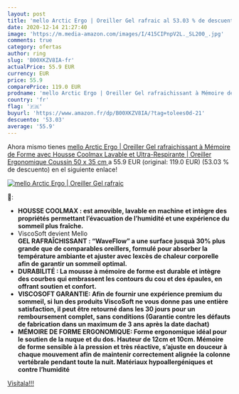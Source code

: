 ```yaml
---
layout: post
title: 'mello Arctic Ergo | Oreiller Gel rafraic al 53.03 % de descuento'
date: 2020-12-14 21:27:40
image: 'https://m.media-amazon.com/images/I/415CIPnpV2L._SL200_.jpg'
comments: true
category: ofertas
author: ring
slug: 'B00XKZV8IA-fr'
actualPrice: 55.9 EUR
currency: EUR
price: 55.9
comparePrice: 119.0 EUR
prodname: 'mello Arctic Ergo | Oreiller Gel rafraichissant à Mémoire de Forme avec Housse Coolmax Lavable et Ultra-Respirante | Oreiller Ergonomique  Coussin 50 x 35 cm '
country: 'fr'
flag: '🇫🇷'
buyurl: 'https://www.amazon.fr/dp/B00XKZV8IA/?tag=tolees0d-21'
descuento: '53.03'
average: '55.9'
---
```


Ahora mismo tienes [mello Arctic Ergo | Oreiller Gel rafraichissant à Mémoire de Forme avec Housse Coolmax Lavable et Ultra-Respirante | Oreiller Ergonomique  Coussin 50 x 35 cm ](https://www.amazon.fr/dp/B00XKZV8IA/?tag=tolees0d-21) a 55.9 EUR (original: 119.0 EUR) (53.03 %  de descuento) en el siguiente enlace!

[![mello Arctic Ergo | Oreiller Gel rafraic](https://m.media-amazon.com/images/I/415CIPnpV2L._SL200_.jpg)](https://www.amazon.fr/dp/B00XKZV8IA/?tag=tolees0d-21)

🔎:

- <b>HOUSSE COOLMAX : est amovible, lavable en machine et intègre des propriétés permettant l’évacuation de l’humidité et une expérience du sommeil plus fraîche.</b>
- ViscoSoft devient Mello<br> <b>GEL RAFRAÎCHISSANT : “WaveFlow” a une surface jusquà 30% plus grande que de comparables oreillers, formulé pour absorber la température ambiante et ajuster avec lexcès de chaleur corporelle afin de garantir un sommeil optimal. </b>
- <b>DURABILITÉ : La mousse à mémoire de forme est durable et intègre des courbes qui embrassent les contours du cou et des épaules, en offrant soutien et confort. </b>
- <b>VISCOSOFT GARANTIE: Afin de fournir une expérience premium du sommeil, si lun des produits ViscoSoft ne vous donne pas une entière satisfaction, il peut être retourné dans les 30 jours pour un remboursement complet, sans conditions (Garantie contre les défauts de fabrication dans un maximum de 3 ans après la date dachat) </b>
- <b>MÉMOIRE DE FORME ERGONOMIQUE: Forme ergonomique idéal pour le soutien de la nuque et du dos. Hauteur de 12cm et 10cm. Mémoire de forme sensible à la pression et très réactive, s’ajuste en douceur à chaque mouvement afin de maintenir correctement alignée la colonne vertébrale pendant toute la nuit. Matériaux hypoallergéniques et contre l’humidité</b>

[Visítala!!!](https://www.amazon.fr/dp/B00XKZV8IA/?tag=tolees0d-21)
